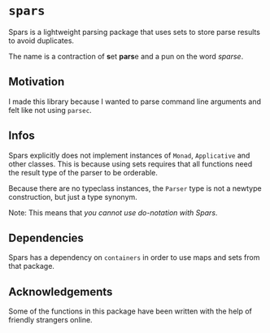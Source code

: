 # `spars`

Spars is a lightweight parsing package that uses sets to store parse results to avoid duplicates.

The name is a contraction of **s**et **pars**e and a pun on the word *sparse*.

## Motivation

I made this library because I wanted to parse command line arguments and felt like not using `parsec`.

## Infos

Spars explicitly does not implement instances of `Monad`, `Applicative` and other classes. This is because using sets requires that all functions need the result type of the parser to be orderable.

Because there are no typeclass instances, the `Parser` type is not a newtype construction, but just a type synonym.

Note: This means that *you cannot use do-notation with Spars*.

## Dependencies

Spars has a dependency on `containers` in order to use maps and sets from that package.

## Acknowledgements

Some of the functions in this package have been written with the help of friendly strangers online.